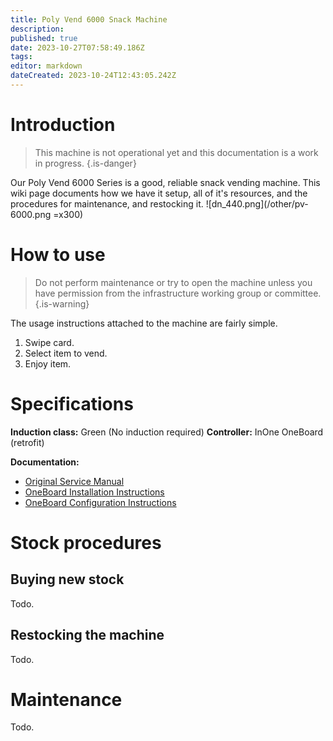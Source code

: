```yaml
---
title: Poly Vend 6000 Snack Machine
description: 
published: true
date: 2023-10-27T07:58:49.186Z
tags: 
editor: markdown
dateCreated: 2023-10-24T12:43:05.242Z
---
```


# Introduction
> This machine is not operational yet and this documentation is a work in progress.
{.is-danger}


Our Poly Vend 6000 Series is a good, reliable snack vending machine. This wiki page documents how we have it setup, all of it's resources, and the procedures for maintenance, and restocking it.
![dn_440.png](/other/pv-6000.png =x300)

# How to use
> Do not perform maintenance or try to open the machine unless you have permission from the infrastructure working group or committee.
{.is-warning}

The usage instructions attached to the machine are fairly simple.

1. Swipe card.
2. Select item to vend.
3. Enjoy item.


# Specifications
**Induction class:** Green (No induction required)
**Controller:** InOne OneBoard (retrofit)

**Documentation:**
* [Original Service Manual](/other/pv-6000.pdf)
* [OneBoard Installation Instructions](/other/oneboard_installation_instructions_pv_6000.pdf)
* [OneBoard Configuration Instructions](/other/oneboard_configuration_instructions_pv_6000.pdf)

# Stock procedures
## Buying new stock
Todo.

## Restocking the machine
Todo.

# Maintenance
Todo.
